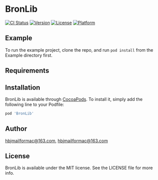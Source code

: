# BronLib

[![CI Status](https://img.shields.io/travis/hbjmailformac@163.com/BronLib.svg?style=flat)](https://travis-ci.org/hbjmailformac@163.com/BronLib)
[![Version](https://img.shields.io/cocoapods/v/BronLib.svg?style=flat)](https://cocoapods.org/pods/BronLib)
[![License](https://img.shields.io/cocoapods/l/BronLib.svg?style=flat)](https://cocoapods.org/pods/BronLib)
[![Platform](https://img.shields.io/cocoapods/p/BronLib.svg?style=flat)](https://cocoapods.org/pods/BronLib)

## Example

To run the example project, clone the repo, and run `pod install` from the Example directory first.

## Requirements

## Installation

BronLib is available through [CocoaPods](https://cocoapods.org). To install
it, simply add the following line to your Podfile:

```ruby
pod 'BronLib'
```

## Author

hbjmailformac@163.com, hbjmailformac@163.com

## License

BronLib is available under the MIT license. See the LICENSE file for more info.
